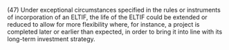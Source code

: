 (47) Under exceptional circumstances specified in the rules or instruments of incorporation of an ELTIF, the life of the ELTIF could be extended or reduced to allow for more flexibility where, for instance, a project is completed later or earlier than expected, in order to bring it into line with its long-term investment strategy.